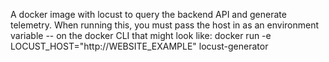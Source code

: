 A docker image with locust to query the backend API and generate telemetry. When running this, you must pass the host in as an environment variable -- on the docker CLI that might look like:
docker run -e LOCUST_HOST="http://WEBSITE_EXAMPLE" locust-generator